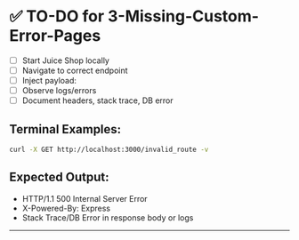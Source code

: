 # ✅ TO-DO for 3-Missing-Custom-Error-Pages

- [ ] Start Juice Shop locally
- [ ] Navigate to correct endpoint
- [ ] Inject payload: **<insert-payload>**
- [ ] Observe logs/errors
- [ ] Document headers, stack trace, DB error

## Terminal Examples:

```bash
curl -X GET http://localhost:3000/invalid_route -v
```

## Expected Output:

- HTTP/1.1 500 Internal Server Error
- X-Powered-By: Express
- Stack Trace/DB Error in response body or logs

---

